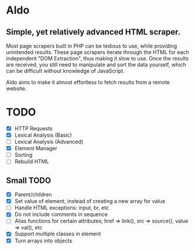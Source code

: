 # Aldo

Simple, yet relatively advanced HTML scraper.
---
Most page scrapers built in PHP can be tedious to use, while providing unintended results. These page scrapers iterate through the HTML
for each independent "DOM Extraction", thus making it slow to use. Once the results are received, you still need to manipulate and sort the data yourself, which can be difficult without knowledge of JavaScript.

Aldo aims to make it almost effortless to fetch results from a remote website.

# TODO
* [x] HTTP Requests
* [x] Lexical Analysis (Basic)
* [ ] Lexical Analysis (Advanced)
* [x] Element Manager
* [ ] Sorting
* [ ] Rebuild HTML

## Small TODO
* [x] Parent/children
* [x] Set value of element, instead of creating a new array for value
* [ ] Handle HTML exceptions: input, br, etc
* [x] Do not include comments in sequence
* [ ] Alias functions for certain attributes; href => link(), src => source(), value => val(), etc
* [x] Support multiple classes in element
* [x] Turn arrays into objects
